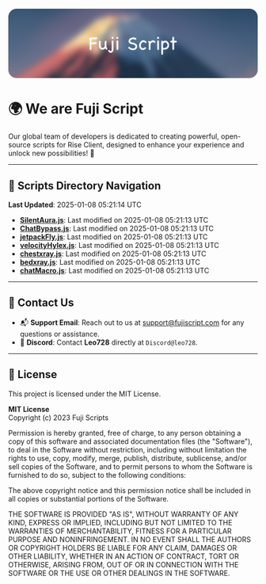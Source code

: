 ![Banner](.github/b.webp)

# 🌍 **We are Fuji Script**

Our global team of developers is dedicated to creating powerful, open-source scripts for Rise Client, designed to enhance your experience and unlock new possibilities! 🌟

---
<!-- SCRIPTS_NAVIGATION_START -->
## 📂 **Scripts Directory Navigation**

**Last Updated**: 2025-01-08 05:21:14 UTC

- **[SilentAura.js](scripts/SilentAura.js)**: Last modified on 2025-01-08 05:21:13 UTC
- **[ChatBypass.js](scripts/ChatBypass.js)**: Last modified on 2025-01-08 05:21:13 UTC
- **[jetpackFly.js](scripts/jetpackFly.js)**: Last modified on 2025-01-08 05:21:13 UTC
- **[velocityHylex.js](scripts/velocityHylex.js)**: Last modified on 2025-01-08 05:21:13 UTC
- **[chestxray.js](scripts/chestxray.js)**: Last modified on 2025-01-08 05:21:13 UTC
- **[bedxray.js](scripts/bedxray.js)**: Last modified on 2025-01-08 05:21:13 UTC
- **[chatMacro.js](scripts/chatMacro.js)**: Last modified on 2025-01-08 05:21:13 UTC

<!-- SCRIPTS_NAVIGATION_END -->

---

## 💬 **Contact Us**  
- 📬 **Support Email**: Reach out to us at [support@fujiscript.com](mailto:support@fujiscript.com) for any questions or assistance.  
- 💬 **Discord**: Contact **Leo728** directly at `Discord@leo728`.

---

## 📜 **License**

This project is licensed under the MIT License.  

**MIT License**  
Copyright (c) 2023 Fuji Scripts  

Permission is hereby granted, free of charge, to any person obtaining a copy of this software and associated documentation files (the "Software"), to deal in the Software without restriction, including without limitation the rights to use, copy, modify, merge, publish, distribute, sublicense, and/or sell copies of the Software, and to permit persons to whom the Software is furnished to do so, subject to the following conditions:  

The above copyright notice and this permission notice shall be included in all copies or substantial portions of the Software.  

THE SOFTWARE IS PROVIDED "AS IS", WITHOUT WARRANTY OF ANY KIND, EXPRESS OR IMPLIED, INCLUDING BUT NOT LIMITED TO THE WARRANTIES OF MERCHANTABILITY, FITNESS FOR A PARTICULAR PURPOSE AND NONINFRINGEMENT. IN NO EVENT SHALL THE AUTHORS OR COPYRIGHT HOLDERS BE LIABLE FOR ANY CLAIM, DAMAGES OR OTHER LIABILITY, WHETHER IN AN ACTION OF CONTRACT, TORT OR OTHERWISE, ARISING FROM, OUT OF OR IN CONNECTION WITH THE SOFTWARE OR THE USE OR OTHER DEALINGS IN THE SOFTWARE.  
